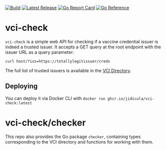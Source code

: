 [![Build](https://github.com/jidicula/vci-check/actions/workflows/build.yml/badge.svg)](https://github.com/jidicula/vci-check/actions/workflows/build.yml) [![Latest Release](https://github.com/jidicula/vci-check/actions/workflows/release-draft.yml/badge.svg)](https://github.com/jidicula/vci-check/actions/workflows/release-draft.yml) [![Go Report Card](https://goreportcard.com/badge/github.com/jidicula/vci-check)](https://goreportcard.com/report/github.com/jidicula/vci-check) [![Go Reference](https://pkg.go.dev/badge/github.com/jidicula/vci-check.svg)](https://pkg.go.dev/github.com/jidicula/vci-check)

# vci-check

`vci-check` is a simple web API for checking if a vaccine credential issuer is indeed a trusted issuer. It accepts a GET query at the root endpoint with the issuer URL as a query parameter:

`curl host/?iss=https://totallylegitissuer/creds`

The full list of trusted issuers is available in the [VCI Directory](https://github.com/the-commons-project/vci-directory).

## Deploying

You can deploy it via Docker CLI with `docker run ghcr.io/jidicula/vci-check:latest`

# vci-check/checker

This repo also provides the Go package `checker`, containing types corresponding to the VCI directory and functions for working with them.

